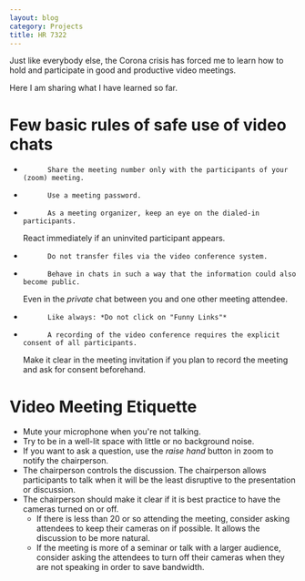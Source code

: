 ```yaml
---
layout: blog
category: Projects
title: HR 7322
---
```

Just like everybody else, the Corona crisis has forced me to learn how to hold and participate in good and productive video meetings.

Here I am sharing what I have learned so far.


# Few basic rules of safe use of video chats
*           Share the meeting number only with the participants of your (zoom) meeting.
*           Use a meeting password.
*           As a meeting organizer, keep an eye on the dialed-in participants.
    React immediately if an uninvited participant appears.
*           Do not transfer files via the video conference system.
*           Behave in chats in such a way that the information could also become public.
    Even in the *private* chat between you and one other meeting attendee.
*           Like always: *Do not click on "Funny Links"*
*           A recording of the video conference requires the explicit consent of all participants.
    Make it clear in the meeting invitation if you plan to record the meeting and ask for consent beforehand.


# Video Meeting Etiquette
* Mute your microphone when you're not talking.
* Try to be in a well-lit space with little or no background noise.
* If you want to ask a question, use the *raise hand* button in zoom to notify the chairperson.
* The chairperson controls the discussion.
    The chairperson allows participants to talk when it will be the least disruptive to the presentation or discussion.
* The chairperson should make it clear if it is best practice to have the cameras turned on or off.
    * If there is less than 20 or so attending the meeting, consider asking attendees to keep their cameras on if possible. It allows the discussion to be more natural.
    * If the meeting is more of a seminar or talk with a larger audience, consider asking the attendees to turn off their cameras when they are not speaking in order to save bandwidth.


